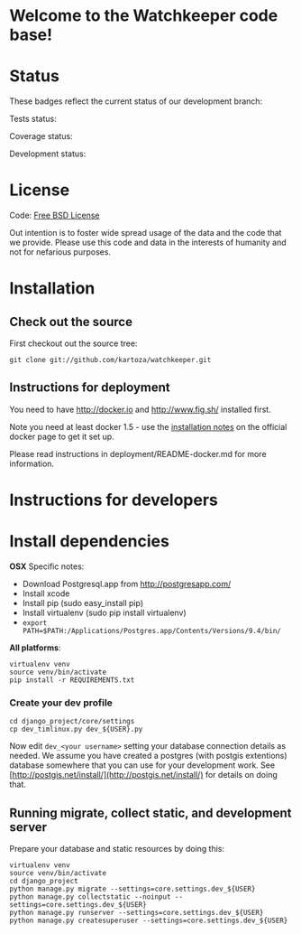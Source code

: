 # Welcome to the Watchkeeper code base!


# Status

These badges reflect the current status of our development branch:

Tests status: 

Coverage status: 

Development status: 

# License

Code: [Free BSD License](http://www.freebsd.org/copyright/freebsd-license.html)

Out intention is to foster wide spread usage of the data and the code that we
provide. Please use this code and data in the interests of humanity and not for
nefarious purposes.

# Installation

## Check out the source


First checkout out the source tree:

```
git clone git://github.com/kartoza/watchkeeper.git
```


## Instructions for deployment

You need to have http://docker.io and http://www.fig.sh/ installed first.

Note you need at least docker 1.5 - use
the [installation notes](http://docs.docker.com/installation/ubuntulinux/)
on the official docker page to get it set up.

Please read instructions in deployment/README-docker.md for more information.


# Instructions for developers

# Install dependencies



**OSX** Specific notes:

* Download Postgresql.app from http://postgresapp.com/
* Install xcode
* Install pip (sudo easy_install pip)
* Install virtualenv (sudo pip install virtualenv)
* ``export PATH=$PATH:/Applications/Postgres.app/Contents/Versions/9.4/bin/``

**All platforms**:

```
virtualenv venv
source venv/bin/activate
pip install -r REQUIREMENTS.txt
```

### Create your dev profile


```
cd django_project/core/settings
cp dev_timlinux.py dev_${USER}.py
```

Now edit ``dev_<your username>`` setting your database connection details as
needed. We assume you have created a postgres (with postgis extentions)
database somewhere that you can use for your development work. See
[http://postgis.net/install/](http://postgis.net/install/) for details on doing
that.

## Running migrate, collect static, and development server

Prepare your database and static resources by doing this:

```
virtualenv venv
source venv/bin/activate
cd django_project
python manage.py migrate --settings=core.settings.dev_${USER}
python manage.py collectstatic --noinput --settings=core.settings.dev_${USER}
python manage.py runserver --settings=core.settings.dev_${USER}
python manage.py createsuperuser --settings=core.settings.dev_${USER}

```
